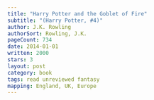 ```yaml
---
title: "Harry Potter and the Goblet of Fire"
subtitle: "(Harry Potter, #4)"
author: J.K. Rowling
authorSort: Rowling, J.K.
pageCount: 734
date: 2014-01-01
written: 2000
stars: 3
layout: post
category: book
tags: read unreviewed fantasy
mapping: England, UK, Europe
---
```

